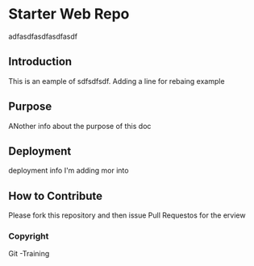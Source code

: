 # Starter Web Repo

adfasdfasdfasdfasdf

## Introduction

This is an eample of sdfsdfsdf. Adding a line for rebaing example

## Purpose

ANother info about the purpose of this doc

## Deployment

deployment info   I'm adding mor into

## How to Contribute

Please fork this repository and then issue Pull Requestos for the erview

### Copyright 

Git -Training
